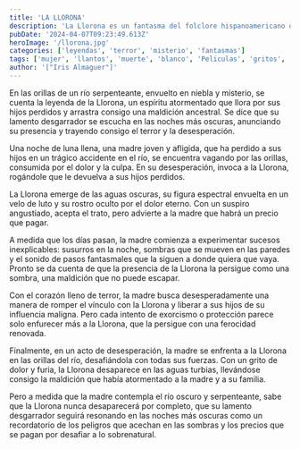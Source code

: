 ```yaml
---
title: 'LA LLORONA'
description: 'La Llorona es un fantasma del folclore hispanoamericano originario del Mundo Prehispánico que, según la tradición oral, es el alma en pena de una mujer que ahogó a sus hijos, que luego, arrepentida y maldecida, los busca por las noches por ríos, pueblos y ciudades, asustando con su sobrecogedor llanto a quienes la ven u oyen en la noche.'
pubDate: '2024-04-07T09:23:49.613Z'
heroImage: '/llorona.jpg'
categories: ['leyendas', 'terror', 'misterio', 'fantasmas']
tags: ['mujer', 'llantos', 'muerte', 'blanco', 'Peliculas', 'gritos', 'maldición']
author: '["Iris Almaguer"]'
---
```


En las orillas de un río serpenteante, envuelto en niebla y misterio, se cuenta la leyenda de la Llorona, un espíritu atormentado que llora por sus hijos perdidos y arrastra consigo una maldición ancestral. Se dice que su lamento desgarrador se escucha en las noches más oscuras, anunciando su presencia y trayendo consigo el terror y la desesperación.

Una noche de luna llena, una madre joven y afligida, que ha perdido a sus hijos en un trágico accidente en el río, se encuentra vagando por las orillas, consumida por el dolor y la culpa. En su desesperación, invoca a la Llorona, rogándole que le devuelva a sus hijos perdidos.

La Llorona emerge de las aguas oscuras, su figura espectral envuelta en un velo de luto y su rostro oculto por el dolor eterno. Con un suspiro angustiado, acepta el trato, pero advierte a la madre que habrá un precio que pagar.

A medida que los días pasan, la madre comienza a experimentar sucesos inexplicables: susurros en la noche, sombras que se mueven en las paredes y el sonido de pasos fantasmales que la siguen a donde quiera que vaya. Pronto se da cuenta de que la presencia de la Llorona la persigue como una sombra, una maldición que no puede escapar.

Con el corazón lleno de terror, la madre busca desesperadamente una manera de romper el vínculo con la Llorona y liberar a sus hijos de su influencia maligna. Pero cada intento de exorcismo o protección parece solo enfurecer más a la Llorona, que la persigue con una ferocidad renovada.

Finalmente, en un acto de desesperación, la madre se enfrenta a la Llorona en las orillas del río, desafiándola con todas sus fuerzas. Con un grito de dolor y furia, la Llorona desaparece en las aguas turbias, llevándose consigo la maldición que había atormentado a la madre y a su familia.

Pero a medida que la madre contempla el río oscuro y serpenteante, sabe que la Llorona nunca desaparecerá por completo, que su lamento desgarrador seguirá resonando en las noches más oscuras como un recordatorio de los peligros que acechan en las sombras y los precios que se pagan por desafiar a lo sobrenatural.